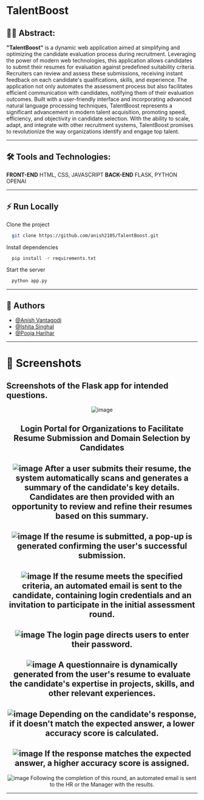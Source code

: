 
# TalentBoost

## 👩‍💻 Abstract:
**"TalentBoost"**  is a dynamic web application aimed at simplifying and optimizing the candidate evaluation process during recruitment. Leveraging the power of modern web technologies, this application allows candidates to submit their resumes for evaluation against predefined suitability criteria. Recruiters can  review and assess these submissions, receiving instant feedback on each candidate's qualifications, skills, and experience. The application not only automates the assessment process but also facilitates efficient communication with candidates, notifying them of their evaluation outcomes. Built with a user-friendly interface and incorporating advanced natural language processing techniques, TalentBoost represents a significant advancement in modern talent acquisition, promoting speed, efficiency, and objectivity in candidate selection. With the ability to scale, adapt, and integrate with other recruitment systems, TalentBoost promises to revolutionize the way organizations identify and engage top talent.

---

## 🛠 Tools and Technologies:
**FRONT-END** HTML, CSS, JAVASCRIPT
**BACK-END**  FLASK, PYTHON OPENAI

---

## ⚡️ Run Locally

Clone the project

```bash
  git clone https://github.com/anish2105/TalentBoost.git
```

Install dependencies

```bash
  pip install -r requirements.txt
```

Start the server

```bash
  python app.py
```
---

## 🚀 Authors

- [@Anish Vantagodi](https://www.github.com/anish2105)
- [@Ishita Singhal](https://www.github.com/ishita-singhal)
- [@Pooja Harihar](https://www.github.com/poojaharihar03)

---

# 🔗 Screenshots

## Screenshots of the Flask app for intended questions.
<div align="center">
  
![image](https://github.com/anish2105/TalentBoost/assets/88924201/60dca96a-50f7-4a37-bdaa-442a00011727)

Login Portal for Organizations to Facilitate Resume Submission and Domain Selection by Candidates
--
![image](https://github.com/anish2105/TalentBoost/assets/88924201/491069b1-390e-4023-a83b-6392f0b59255)
After a user submits their resume, the system automatically scans and generates a summary of the candidate's key details. Candidates are then provided with an opportunity to review and refine their resumes based on this summary.
--
![image](https://github.com/anish2105/TalentBoost/assets/88924201/1325c8ce-cf51-4b8f-b9bd-2beb72931ffb)
If the resume is submitted, a pop-up is generated confirming the user's successful submission.
--
![image](https://github.com/anish2105/TalentBoost/assets/88924201/b7f9fbd2-0578-4569-a7f8-8c9a65955608)
If the resume meets the specified criteria, an automated email is sent to the candidate, containing login credentials and an invitation to participate in the initial assessment round.
--
![image](https://github.com/anish2105/TalentBoost/assets/88924201/396a4595-2989-41cb-9223-856c3dfbe158)
The login page directs users to enter their password.
--
![image](https://github.com/anish2105/TalentBoost/assets/88924201/43f707f4-658f-40e0-8c12-810b06e6f1ed)
A questionnaire is dynamically generated from the user's resume to evaluate the candidate's expertise in projects, skills, and other relevant experiences.
--

![image](https://github.com/anish2105/TalentBoost/assets/88924201/fcaf2e38-2e41-4b14-8e40-c7c429cff0ac)
Depending on the candidate's response, if it doesn't match the expected answer, a lower accuracy score is calculated.
--

![image](https://github.com/anish2105/TalentBoost/assets/88924201/7d2552e9-14bd-4784-9f93-3158593d065c)
If the response matches the expected answer, a higher accuracy score is assigned. 
--
![image](https://github.com/anish2105/TalentBoost/assets/88924201/40ce74d0-6fa6-43bc-bc0d-23c905483b6d)
Following the completion of this round, an automated email is sent to the HR or the Manager with the results.

</div>

---


